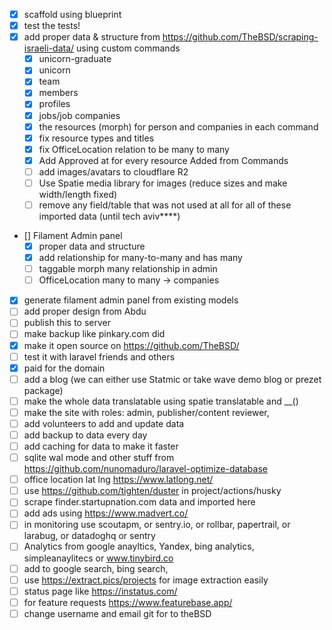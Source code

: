 - [x] scaffold using blueprint 
- [x] test the tests!
- [x] add proper data & structure from https://github.com/TheBSD/scraping-israeli-data/ using custom commands
  - [x] unicorn-graduate 
  - [x] unicorn
  - [x] team
  - [x] members
  - [x] profiles 
  - [x] jobs/job companies
  - [x] the resources (morph) for person and companies in each command
  - [x] fix resource types and titles
  - [x] fix OfficeLocation relation to be many to many
  - [x] Add Approved at for every resource Added from Commands
  - [ ] add images/avatars to cloudflare R2
  - [ ] Use Spatie media library for images (reduce sizes and make width/length fixed)
  - [ ] remove any field/table that was not used at all for all of these imported data (until tech aviv****)
- [] Filament Admin panel
  - [x] proper data and structure
  - [x] add relationship for many-to-many and has many
  - [ ] taggable morph many relationship in admin 
  - [ ] OfficeLocation many to many -> companies
- [x] generate filament admin panel from existing models 
- [ ] add proper design from Abdu 
- [ ] publish this to server
- [ ] make backup like pinkary.com did
- [x] make it open source on https://github.com/TheBSD/
- [ ] test it with laravel friends and others
- [x] paid for the domain
- [ ] add a blog (we can either use Statmic or take wave demo blog or prezet package)
- [ ] make the whole data translatable using spatie translatable and __()
- [ ] make the site with roles: admin, publisher/content reviewer, 
- [ ] add volunteers to add and update data
- [ ] add backup to data every day
- [ ] add caching for data to make it faster
- [ ] sqlite wal mode and other stuff from https://github.com/nunomaduro/laravel-optimize-database
- [ ] office location lat lng https://www.latlong.net/
- [ ] use https://github.com/tighten/duster in project/actions/husky
- [ ] scrape finder.startupnation.com data and imported here
- [ ] add ads using https://www.madvert.co/
- [ ] in monitoring use scoutapm, or sentry.io, or rollbar, papertrail, or larabug, or datadoghq or sentry
- [ ] Analytics from google anayltics, Yandex, bing analytics, simpleanaylitecs or www.tinybird.co
- [ ] add to google search, bing search, 
- [ ] use https://extract.pics/projects for image extraction easily
- [ ] status page like https://instatus.com/
- [ ] for feature requests https://www.featurebase.app/
- [ ] change username and email git for to theBSD
